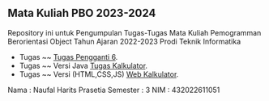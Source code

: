 ## Mata Kuliah PBO 2023-2024

Repository ini untuk Pengumpulan Tugas-Tugas Mata Kuliah Pemogramman Berorientasi Object Tahun Ajaran 2022-2023 Prodi Teknik Informatika

- Tugas ~~ [Tugas Pengganti 6](https://github.com/naufalharitsprasetia/matkul_pbo/tree/main/TugasPenggantiPertemuan6).
- Tugas ~~ Versi Java [Tugas Kalkulator](https://github.com/naufalharitsprasetia/matkul_pbo/tree/main/TugasKalkulatorPBO).
- Tugas ~~ Versi (HTML,CSS,JS) [Web Kalkulator](https://naufalharitsprasetia.github.io/).

Nama : Naufal Harits Prasetia
Semester : 3
NIM : 432022611051
